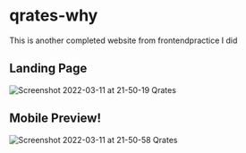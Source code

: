 # qrates-why
This is another completed website from frontendpractice I did

## Landing Page

![Screenshot 2022-03-11 at 21-50-19 Qrates](https://user-images.githubusercontent.com/71221268/157962827-7df9299f-e5ab-4bd1-893d-4bc53cc946d2.png)


## Mobile Preview!

![Screenshot 2022-03-11 at 21-50-58 Qrates](https://user-images.githubusercontent.com/71221268/157963107-c114a623-c8c5-4aba-828a-9fc56599b3d4.png)


